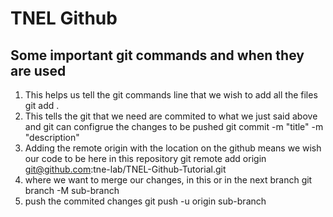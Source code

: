 # TNEL Github
## Some important git commands and when they are used
1) This helps us tell the git commands line that we wish to add all the files
git add .<br />
2) This tells the git that we need are commited to what we just said above and git can configrue the changes to be pushed
git commit -m "title" -m "description"<br />
3) Adding the remote origin with the location on the github means we wish our code to be here in this repository
git remote add origin git@github.com:tne-lab/TNEL-Github-Tutorial.git<br />
4) where we want to merge our changes, in this or in the next branch
git branch -M sub-branch<br />
5) push the commited changes
git push -u origin sub-branch<br />